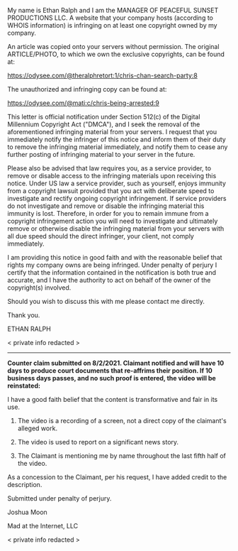 My name is Ethan Ralph and I am the MANAGER OF PEACEFUL SUNSET PRODUCTIONS LLC. A website that your company hosts (according to WHOIS information) is infringing on at least one copyright owned by my company.

An article was copied onto your servers without permission. The original ARTICLE/PHOTO, to which we own the exclusive copyrights, can be found at:

https://odysee.com/@theralphretort:1/chris-chan-search-party:8

The unauthorized and infringing copy can be found at:

https://odysee.com/@mati:c/chris-being-arrested:9

This letter is official notification under Section 512(c) of the Digital Millennium Copyright Act ("DMCA"), and I seek the removal of the aforementioned infringing material from your servers. I request that you immediately notify the infringer of this notice and inform them of their duty to remove the infringing material immediately, and notify them to cease any further posting of infringing material to your server in the future.

Please also be advised that law requires you, as a service provider, to remove or disable access to the infringing materials upon receiving this notice. Under US law a service provider, such as yourself, enjoys immunity from a copyright lawsuit provided that you act with deliberate speed to investigate and rectify ongoing copyright infringement. If service providers do not investigate and remove or disable the infringing material this immunity is lost. Therefore, in order for you to remain immune from a copyright infringement action you will need to investigate and ultimately remove or otherwise disable the infringing material from your servers with all due speed should the direct infringer, your client, not comply immediately.

I am providing this notice in good faith and with the reasonable belief that rights my company owns are being infringed. Under penalty of perjury I certify that the information contained in the notification is both true and accurate, and I have the authority to act on behalf of the owner of the copyright(s) involved.

Should you wish to discuss this with me please contact me directly.

Thank you.

ETHAN RALPH

< private info redacted >
  
***


**Counter claim submitted on 8/2/2021. Claimant notified and will have 10 days to produce court documents that re-affrims their position. If 10 business days passes, and no such proof is entered, the video will be reinstated:**

I have a good faith belief that the content is transformative and fair
in its use.

1. The video is a recording of a screen, not a direct copy of the
claimant's alleged work.

2. The video is used to report on a significant news story.

3. The Claimant is mentioning me by name throughout the last fifth half
of the video.

As a concession to the Claimant, per his request, I have added credit to
the description.

Submitted under penalty of perjury.
  
Joshua Moon

Mad at the Internet, LLC

< private info redacted >
